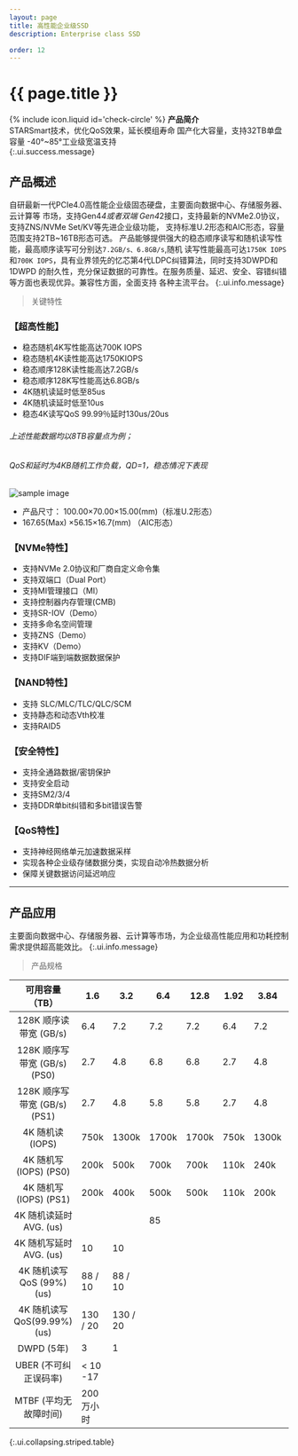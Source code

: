 ```yaml
---
layout: page
title: 高性能企业级SSD
description: Enterprise class SSD

order: 12
---
```


# {{ page.title }}

<span>{% include icon.liquid id='check-circle' %} <b>产品简介</b></span><br> STARSmart技术，优化QoS效果，延长模组寿命 国产化大容量，支持32TB单盘容量 -40°~85°工业级宽温支持<br>
{:.ui.success.message}


## 产品概述<br>

自研最新一代PCIe4.0高性能企业级固态硬盘，主要面向数据中心、存储服务器、云计算等 市场，支持Gen4*4或者双端 Gen4*2接口，支持最新的NVMe2.0协议，支持ZNS/NVMe Set/KV等先进企业级功能， 支持标准U.2形态和AIC形态，容量范围支持2TB~16TB形态可选。 产品能够提供强大的稳态顺序读写和随机读写性能，最高顺序读写可分别达`7.2GB/s、6.8GB/s`,随机 读写性能最高可达`1750K IOPS`和`700K IOPS`，具有业界领先的忆芯第4代LDPC纠错算法，同时支持3DWPD和1DWPD 的耐久性，充分保证数据的可靠性。在服务质量、延迟、安全、容错纠错等方面也表现优异。兼容性方面，全面支持 各种主流平台。
{:.ui.info.message}

> 关键特性

### 【超高性能】

- 稳态随机4K写性能高达700K IOPS
- 稳态随机4K读性能高达1750KIOPS
- 稳态顺序128K读性能高达7.2GB/s
- 稳态顺序128K写性能高达6.8GB/s
- 4K随机读延时低至85us
- 4K随机读延时低至10us
- 稳态4K读写QoS 99.99％延时130us/20us

###### 上述性能数据均以8TB容量点为例；<br>
###### QoS和延时为4KB随机工作负载，QD=1，稳态情况下表现

![sample image](Picture.png "展示图")<br>

- 产品尺寸： 100.00×70.00×15.00(mm)（标准U.2形态）<br>
- 167.65(Max) ×56.15×16.7(mm) （AIC形态）

### 【NVMe特性】

- 支持NVMe 2.0协议和厂商自定义命令集
- 支持双端口（Dual Port）
- 支持MI管理接口（MI）
- 支持控制器内存管理(CMB)
- 支持SR-IOV（Demo）
- 支持多命名空间管理
- 支持ZNS（Demo）
- 支持KV（Demo）
- 支持DIF端到端数据数据保护

### 【NAND特性】

- 支持 SLC/MLC/TLC/QLC/SCM
- 支持静态和动态Vth校准
- 支持RAID5

### 【安全特性】

- 支持全通路数据/密钥保护
- 支持安全启动
- 支持SM2/3/4
- 支持DDR单bit纠错和多bit错误告警

### 【QoS特性】

- 支持神经网络单元加速数据采样
- 实现各种企业级存储数据分类，实现自动冷热数据分析
- 保障关键数据访问延迟响应

---

## 产品应用<br>

主要面向数据中心、存储服务器、云计算等市场，为企业级高性能应用和功耗控制需求提供超高能效比。
{:.ui.info.message}

> 产品规格

| <b>可用容量（TB）</b> | <b>1.6</b> | <b>3.2</b> | <b>6.4</b> | <b>12.8</b> | <b>1.92</b> | <b>3.84</b> | <b>7.68</b> | <b>15.36</b> |
|:----------:|----------|----------|----------|----------|----------|----------|----------|----------|
| 128K 顺序读带宽 (GB/s) |  6.4  |  7.2 |  7.2 |  7.2 |  6.4 |  7.2 |  7.2 |  7.2 |
| 128K 顺序写带宽 (GB/s) (PS0) |  2.7  | 4.8 |6.8|6.8|2.7|4.8|6.8|6.8|
| 128K 顺序写带宽 (GB/s) (PS1) |  2.7 | 4.8|  5.8 |  5.8 | 2.7|  4.8 |5.8|  5.8 |
| 4K 随机读 (IOPS) |  750k | 1300k|  1700k |  1700k | 750k|  1300k |  1700k |  1700k |
| 4K 随机写 (IOPS) (PS0) |  200k |500k |  700k |700k|110k|240k|360k|360k|
| 4K 随机写 (IOPS) (PS1) |  200k  | 400k |  500k  |500k|110k|200k|280k|280k|
| 4K 随机读延时 AVG. (us) | | |85| | | | 85 | | |
| 4K 随机写延时 AVG. (us) | 10 |  10 |
| 4K 随机读写QoS (99%)(us) | 88 / 10  | 88 / 10 |
| 4K 随机读写QoS(99.99%)(us) | 130 / 20  | 130 / 20 |
| DWPD (5年) | 3 | 1 |
| UBER (不可纠正误码率) | < 10 -17 |
| MTBF (平均无故障时间) | 200万小时 |
{:.ui.collapsing.striped.table}

